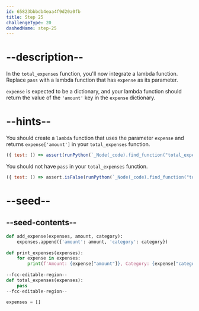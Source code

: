 ```yaml
---
id: 65823bbbdb4eaa4f9d20a0fb
title: Step 25
challengeType: 20
dashedName: step-25
---
```


# --description--

In the `total_expenses` function, you'll now integrate a lambda function. Replace `pass` with a lambda function that has `expense` as its parameter.

`expense` is expected to be a dictionary, and your lambda function should return the value of the `'amount'` key in the `expense` dictionary.

# --hints--

You should create a `lambda` function that uses the parameter `expense` and returns `expense['amount']` in your `total_expenses` function.

```js
({ test: () => assert(runPython(`_Node(_code).find_function("total_expenses").has_stmt("lambda expense: expense['amount']")`)) })
```

You should not have `pass` in your `total_expenses` function.

```js
({ test: () => assert.isFalse(runPython(`_Node(_code).find_function("total_expenses").has_pass()`)) })
```

# --seed--

## --seed-contents--

```py
def add_expense(expenses, amount, category):
    expenses.append({'amount': amount, 'category': category})
    
def print_expenses(expenses):
    for expense in expenses:
        print(f'Amount: {expense["amount"]}, Category: {expense["category"]}')
    
--fcc-editable-region--
def total_expenses(expenses):
    pass
--fcc-editable-region--

expenses = []
```
